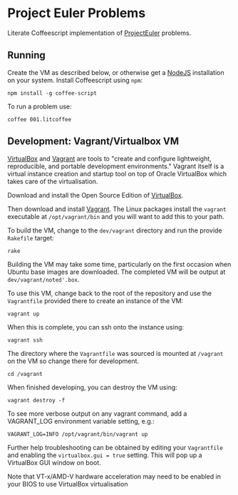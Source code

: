 Project Euler Problems
======================
Literate Coffeescript implementation of [ProjectEuler] problems.

Running
-------
Create the VM as described below, or otherwise get a [NodeJS] installation on
your system. Install Coffeescript using `npm`:

    npm install -g coffee-script

To run a problem use:

    coffee 001.litcoffee


Development: Vagrant/Virtualbox VM
----------------------------------
[VirtualBox] and [Vagrant] are tools to "create and configure lightweight,
reproducible, and portable development environments." Vagrant itself is a
virtual instance creation and startup tool on top of Oracle VirtualBox which
takes care of the virtualisation.

Download and install the Open Source Edition of [VirtualBox].

Then download and install [Vagrant]. The Linux packages install the `vagrant`
executable at `/opt/vagrant/bin` and you will want to add this to your path.

To build the VM, change to the `dev/vagrant` directory and run the provide
`Rakefile` target:

    rake

Building the VM may take some time, particularly on the first occasion when
Ubuntu base images are downloaded. The completed VM will be output at
`dev/vagrant/noted'.box`.

To use this VM, change back to the root of the repository and use the
`Vagrantfile` provided there to create an instance of the VM:

    vagrant up

When this is complete, you can ssh onto the instance using:

    vagrant ssh

The directory where the `Vagrantfile` was sourced is mounted at `/vagrant` on
the VM so change there for development.

    cd /vagrant

When finished developing, you can destroy the VM using:

    vagrant destroy -f

To see more verbose output on any vagrant command, add a VAGRANT_LOG environment
variable setting, e.g.:

    VAGRANT_LOG=INFO /opt/vagrant/bin/vagrant up

Further help troubleshooting can be obtained by editing your `Vagrantfile` and
enabling the `virtualbox.gui = true` setting. This will pop up a VirtualBox
GUI window on boot.

Note that VT-x/AMD-V hardware acceleration may need to be enabled in your BIOS
to use VirtualBox virtualisation


[ProjectEuler]: http://projecteuler.net
[NodeJS]: http://nodejs.org
[VirtualBox]: https://www.virtualbox.org/wiki/Downloads
[Vagrant]: http://vagrantup.com
